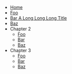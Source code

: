 - [Home](/)
- [Foo](foo.md#section-3)
- [Bar A Long Long Long Title](bar.md)
- [Baz](baz.md)
- Chapter 2
  - [Foo](foo.md)
  - [Bar](bar.md)
  - [Baz](baz.md)
- Chapter 3
  - [Foo](foo.md)
  - [Bar](bar.md)
  - [Baz](baz.md)
